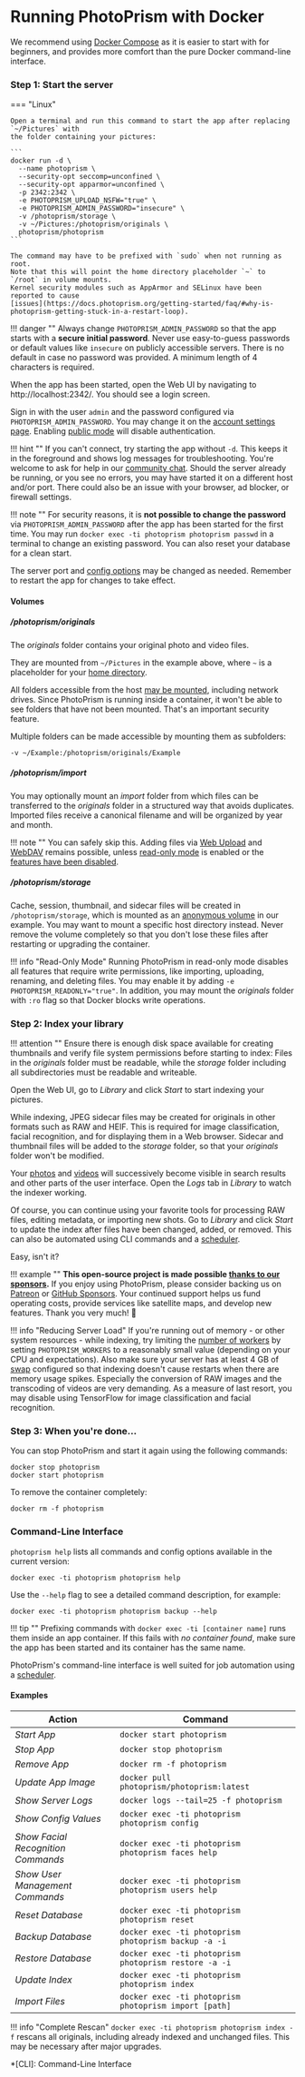 # Running PhotoPrism with Docker

We recommend using [Docker Compose](docker-compose.md) as it is easier to start with for beginners,
and provides more comfort than the pure Docker command-line interface.

### Step 1: Start the server ###

=== "Linux"

    Open a terminal and run this command to start the app after replacing `~/Pictures` with
    the folder containing your pictures:
    
    ```
    docker run -d \
      --name photoprism \
      --security-opt seccomp=unconfined \
      --security-opt apparmor=unconfined \
      -p 2342:2342 \
      -e PHOTOPRISM_UPLOAD_NSFW="true" \
      -e PHOTOPRISM_ADMIN_PASSWORD="insecure" \
      -v /photoprism/storage \
      -v ~/Pictures:/photoprism/originals \
      photoprism/photoprism
    ```

    The command may have to be prefixed with `sudo` when not running as root.
    Note that this will point the home directory placeholder `~` to `/root` in volume mounts.
    Kernel security modules such as AppArmor and SELinux have been reported to cause
    [issues](https://docs.photoprism.org/getting-started/faq/#why-is-photoprism-getting-stuck-in-a-restart-loop).

!!! danger ""
    Always change `PHOTOPRISM_ADMIN_PASSWORD` so that the app starts with a **secure initial password**.
    Never use easy-to-guess passwords or default values like `insecure` on publicly accessible servers.
    There is no default in case no password was provided. A minimum length of 4 characters is required.

When the app has been started, open the Web UI by navigating to http://localhost:2342/. 
You should see a login screen.

Sign in with the user `admin` and the password configured via `PHOTOPRISM_ADMIN_PASSWORD`.
You may change it on the [account settings page](../user-guide/settings/account.md).
Enabling [public mode](config-options.md) will disable authentication.

!!! hint ""
    If you can't connect, try starting the app without `-d`. This keeps it in the foreground
    and shows log messages for troubleshooting. You're welcome to ask for help in our [community chat](https://gitter.im/browseyourlife/community).
    Should the server already be running, or you see no errors, you may have started it 
    on a different host and/or port. There could also be an issue with your browser, 
    ad blocker, or firewall settings.

!!! note ""
    For security reasons, it is **not possible to change the password** via `PHOTOPRISM_ADMIN_PASSWORD` 
    after the app has been started for the first time. You may run `docker exec -ti photoprism photoprism passwd`
    in a terminal to change an existing password. You can also reset your database for a clean start. 

The server port and [config options](config-options.md) may be changed as needed. Remember to restart 
the app for changes to take effect.

#### Volumes ####

##### /photoprism/originals #####

The *originals* folder contains your original photo and video files.

They are mounted from `~/Pictures` in the example above, where `~` is a placeholder for 
your [home directory](https://en.wikipedia.org/wiki/Home_directory).

All folders accessible from the host [may be mounted](https://docs.docker.com/storage/bind-mounts/), 
including network drives. Since PhotoPrism is running inside a container, it won't be able to see 
folders that have not been mounted. That's an important security feature.

Multiple folders can be made accessible by mounting them as subfolders:

```
-v ~/Example:/photoprism/originals/Example
``` 

##### /photoprism/import #####

You may optionally mount an *import* folder from which files can be transferred to the *originals* folder
in a structured way that avoids duplicates. Imported files receive a canonical filename and will be 
organized by year and month.

!!! note ""
    You can safely skip this. Adding files via [Web Upload](../user-guide/library/upload.md)
    and [WebDAV](../user-guide/sync/webdav.md) remains possible, unless [read-only mode](config-options.md)
    is enabled or the [features have been disabled](../user-guide/settings/general.md).

##### /photoprism/storage #####

Cache, session, thumbnail, and sidecar files will be created in `/photoprism/storage`, which is mounted as 
an [anonymous volume](https://docs.docker.com/storage/bind-mounts/) in our example. You may want to 
mount a specific host directory instead. Never remove the volume completely so that you don't lose 
these files after restarting or upgrading the container.

!!! info "Read-Only Mode"
    Running PhotoPrism in read-only mode disables all features that require write permissions,
    like importing, uploading, renaming, and deleting files.
    You may enable it by adding `-e PHOTOPRISM_READONLY="true"`.
    In addition, you may mount the *originals* folder with `:ro` flag so that Docker
    blocks write operations.

### Step 2: Index your library ###

!!! attention ""
    Ensure there is enough disk space available for creating thumbnails and verify file system permissions
    before starting to index: Files in the *originals* folder must be readable, while the *storage* folder
    including all subdirectories must be readable and writeable.

Open the Web UI, go to *Library* and click *Start* to start indexing your pictures.

While indexing, JPEG sidecar files may be created for originals in other formats such as RAW and HEIF.
This is required for image classification, facial recognition, and for displaying them in a Web browser.
Sidecar and thumbnail files will be added to the *storage* folder, so that your *originals* folder won't be modified.

Your [photos](../user-guide/organize/browse.md) and [videos](../user-guide/organize/video.md) will
successively become visible in search results and other parts of the user interface.
Open the *Logs* tab in *Library* to watch the indexer working.

Of course, you can continue using your favorite tools for processing RAW files, editing metadata,
or importing new shots. Go to *Library* and click *Start* to update the index after files have been
changed, added, or removed. This can also be automated using CLI commands and a [scheduler](https://dl.photoprism.org/docker/scheduler/).

Easy, isn't it?

!!! example ""
    **This open-source project is made possible [thanks to our sponsors](https://github.com/photoprism/photoprism/blob/develop/SPONSORS.md).**
    If you enjoy using PhotoPrism, please consider backing us on [Patreon](https://www.patreon.com/photoprism)
    or [GitHub Sponsors](https://github.com/sponsors/photoprism).
    Your continued support helps us fund operating costs, provide services like satellite maps,
    and develop new features. Thank you very much! 💜

!!! info "Reducing Server Load"
    If you're running out of memory - or other system resources - while indexing, try limiting the
    [number of workers](https://docs.photoprism.org/getting-started/config-options/) by setting
    `PHOTOPRISM_WORKERS` to a reasonably small value (depending on your CPU and expectations).
    Also make sure your server has at least 4 GB of [swap](https://opensource.com/article/18/9/swap-space-linux-systems)
    configured so that indexing doesn't cause restarts when there are memory usage spikes.
    Especially the conversion of RAW images and the transcoding of videos are very demanding.
    As a measure of last resort, you may disable using TensorFlow for image classification and facial recognition.

### Step 3: When you're done... ###

You can stop PhotoPrism and start it again using the following commands:

```
docker stop photoprism
docker start photoprism
```

To remove the container completely:

```
docker rm -f photoprism
```

### Command-Line Interface ###

`photoprism help` lists all commands and config options available in the current version:

```
docker exec -ti photoprism photoprism help
```

Use the `--help` flag to see a detailed command description, for example:

```
docker exec -ti photoprism photoprism backup --help
```

!!! tip ""
    Prefixing commands with `docker exec -ti [container name]` runs them inside an app container.
    If this fails with *no container found*, make sure the app has been started and 
    its container has the same name.

PhotoPrism's command-line interface is well suited for job automation using a
[scheduler](https://dl.photoprism.org/docker/scheduler/).

#### Examples ####

| Action                      | Command                                               |
| --------------------------- | ----------------------------------------------------- |
| *Start App*                 | `docker start photoprism`                             |
| *Stop App*                  | `docker stop photoprism`                              |
| *Remove App*                | `docker rm -f photoprism`                             |
| *Update App Image*          | `docker pull photoprism/photoprism:latest`            |
| *Show Server Logs*          | `docker logs --tail=25 -f photoprism`                 |
| *Show Config Values*        | `docker exec -ti photoprism photoprism config`        |
| *Show Facial Recognition Commands* | `docker exec -ti photoprism photoprism faces help`    |
| *Show User Management Commands*    | `docker exec -ti photoprism photoprism users help`    |
| *Reset Database*            | `docker exec -ti photoprism photoprism reset`         |                   
| *Backup Database*           | `docker exec -ti photoprism photoprism backup -a -i`  |                      
| *Restore Database*          | `docker exec -ti photoprism photoprism restore -a -i` |                   
| *Update Index*              | `docker exec -ti photoprism photoprism index`         |                  
| *Import Files*              | `docker exec -ti photoprism photoprism import [path]` |

!!! info "Complete Rescan"
    `docker exec -ti photoprism photoprism index -f` rescans all originals, including already indexed and unchanged files.
    This may be necessary after major upgrades.

*[CLI]: Command-Line Interface